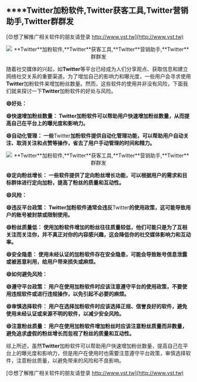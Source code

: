 ## ****Twitter**加粉软件,**Twitter**获客工具,**Twitter**营销助手,**Twitter**群群发**

[😍想了解推广相关软件的朋友请登录 http://www.vst.tw](http://www.vst.tw)

 <center><img src="https://vst.tw/MP4/tuiguang/png/5.png" alt="**Twitter**加粉软件,**Twitter**获客工具,**Twitter**营销助手,**Twitter**群群发"></center>

随着社交媒体的兴起，如**Twitter**等平台已经成为人们分享观点、获取信息和建立网络社交关系的重要渠道。为了增加自己的影响力和曝光度，一些用户会寻求使用**Twitter**加粉软件来增加粉丝数量。然而，这些软件的使用并非没有风险，下面我们就来探讨一下**Twitter**加粉软件的好处与风险。

**😄好处：**

**😄快速增加粉丝数量： **Twitter**加粉软件可以帮助用户快速增加粉丝数量，从而提高自己在平台上的曝光度和影响力。**

**😄自动化管理： 一些**Twitter**加粉软件提供自动化管理功能，可以帮助用户自动关注、取消关注和点赞等操作，省去了用户手动管理的时间和精力。**

 <center><img src="https://vst.tw/MP4/tuiguang/png/0.png" alt="**Twitter**加粉软件,**Twitter**获客工具,**Twitter**营销助手,**Twitter**群群发"></center>

**😄定向粉丝增长： 一些软件提供了定向粉丝增长功能，可以根据用户的需求和目标群体进行定向加粉，提高了粉丝的质量和互动性。**

**😄风险：**

**😄违反平台政策： **Twitter**加粉软件通常会违反**Twitter**的使用政策，这可能导致用户的账号被封禁或限制使用。**

**😄粉丝质量低： 使用加粉软件增加的粉丝往往质量较低，他们可能只是为了互相关注而关注你，并不真正对你的内容感兴趣，这会降低你的社交媒体影响力和互动率。**

**😄安全隐患： 使用未经认证的加粉软件存在安全隐患，可能会导致账号信息泄露或被恶意利用，给用户带来损失或麻烦。**

**😄如何避免风险：**

**😄遵守平台政策： 用户在使用加粉软件时应该注意遵守平台的使用政策，不要使用违规软件或进行违规操作，以免引起不必要的麻烦。**

**😄审慎选择软件： 用户在选择加粉软件时应该选择正规、信誉良好的软件，避免使用未经认证或来源不明的软件，以减少安全风险。**

**😄注意粉丝质量： 用户在使用加粉软件增加粉丝时应该注意粉丝质量而非数量，避免追求虚假的粉丝增长而忽视了粉丝的质量和互动性。**

综上所述，虽然**Twitter**加粉软件可以帮助用户快速增加粉丝数量，提高自己在平台上的曝光度和影响力，但是用户在使用时也需要注意遵守平台政策，审慎选择软件，注意粉丝质量，以避免带来的风险和不良影响。

[😍想了解推广相关软件的朋友请登录 http://www.vst.tw](http://www.vst.tw)



